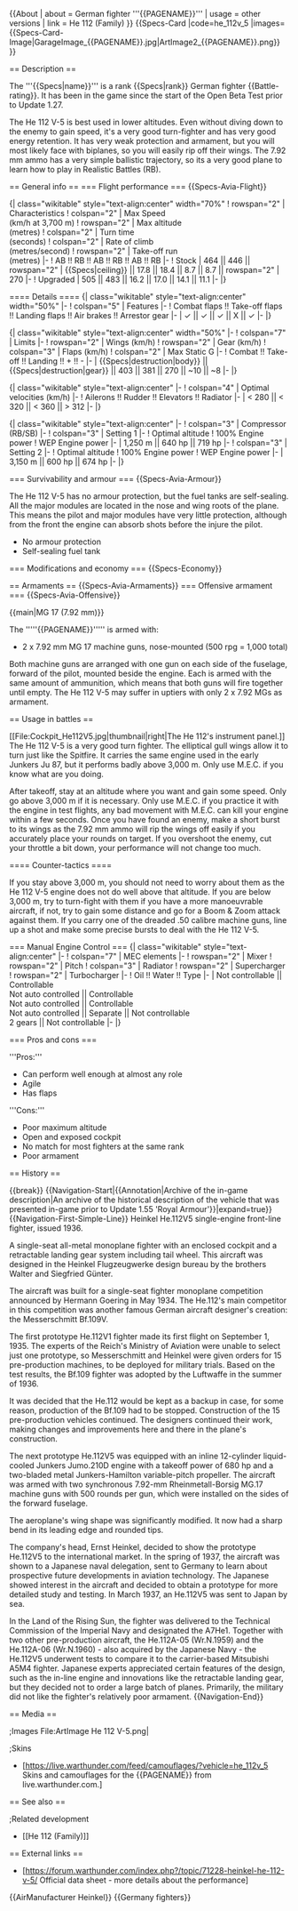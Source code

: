 {{About
| about = German fighter '''{{PAGENAME}}'''
| usage = other versions
| link = He 112 (Family)
}}
{{Specs-Card
|code=he_112v_5
|images={{Specs-Card-Image|GarageImage_{{PAGENAME}}.jpg|ArtImage2_{{PAGENAME}}.png}}
}}

== Description ==
<!-- ''In the description, the first part should be about the history of and the creation and combat usage of the aircraft, as well as its key features. In the second part, tell the reader about the aircraft in the game. Insert a screenshot of the vehicle, so that if the novice player does not remember the vehicle by name, he will immediately understand what kind of vehicle the article is talking about.'' -->
The '''{{Specs|name}}''' is a rank {{Specs|rank}} German fighter {{Battle-rating}}. It has been in the game since the start of the Open Beta Test prior to Update 1.27.

The He 112 V-5 is best used in lower altitudes. Even without diving down to the enemy to gain speed, it's a very good turn-fighter and has very good energy retention. It has very weak protection and armament, but you will most likely face with biplanes, so you will easily rip off their wings. The 7.92 mm ammo has a very simple ballistic trajectory, so its a very good plane to learn how to play in Realistic Battles (RB).

== General info ==
=== Flight performance ===
{{Specs-Avia-Flight}}
<!-- ''Describe how the aircraft behaves in the air. Speed, manoeuvrability, acceleration and allowable loads - these are the most important characteristics of the vehicle.'' -->

{| class="wikitable" style="text-align:center" width="70%"
! rowspan="2" | Characteristics
! colspan="2" | Max Speed<br>(km/h at 3,700 m)
! rowspan="2" | Max altitude<br>(metres)
! colspan="2" | Turn time<br>(seconds)
! colspan="2" | Rate of climb<br>(metres/second)
! rowspan="2" | Take-off run<br>(metres)
|-
! AB !! RB !! AB !! RB !! AB !! RB
|-
! Stock
| 464 || 446 || rowspan="2" | {{Specs|ceiling}} || 17.8 || 18.4 || 8.7 || 8.7 || rowspan="2" | 270
|-
! Upgraded
| 505 || 483 || 16.2 || 17.0 || 14.1 || 11.1
|-
|}

==== Details ====
{| class="wikitable" style="text-align:center" width="50%"
|-
! colspan="5" | Features
|-
! Combat flaps !! Take-off flaps !! Landing flaps !! Air brakes !! Arrestor gear
|-
| ✓ || ✓ || ✓ || X || ✓     <!-- ✓ -->
|-
|}

{| class="wikitable" style="text-align:center" width="50%"
|-
! colspan="7" | Limits
|-
! rowspan="2" | Wings (km/h)
! rowspan="2" | Gear (km/h)
! colspan="3" | Flaps (km/h)
! colspan="2" | Max Static G
|-
! Combat !! Take-off !! Landing !! + !! -
|-
| {{Specs|destruction|body}} || {{Specs|destruction|gear}} || 403 || 381 || 270 || ~10 || ~8
|-
|}

{| class="wikitable" style="text-align:center"
|-
! colspan="4" | Optimal velocities (km/h)
|-
! Ailerons !! Rudder !! Elevators !! Radiator
|-
| < 280 || < 320 || < 360 || > 312
|-
|}

{| class="wikitable" style="text-align:center"
|-
! colspan="3" | Compressor (RB/SB)
|-
! colspan="3" | Setting 1
|-
! Optimal altitude
! 100% Engine power
! WEP Engine power
|-
| 1,250 m || 640 hp || 719 hp
|-
! colspan="3" | Setting 2
|-
! Optimal altitude
! 100% Engine power
! WEP Engine power
|-
| 3,150 m || 600 hp || 674 hp
|-
|}

=== Survivability and armour ===
{{Specs-Avia-Armour}}
<!-- ''Examine the survivability of the aircraft. Note how vulnerable the structure is and how secure the pilot is, whether the fuel tanks are armoured, etc. Describe the armour, if there is any, and also mention the vulnerability of other critical aircraft systems.'' -->

The He 112 V-5 has no armour protection, but the fuel tanks are self-sealing. All the major modules are located in the nose and wing roots of the plane. This means the pilot and major modules have very little protection, although from the front the engine can absorb shots before the injure the pilot.

* No armour protection
* Self-sealing fuel tank

=== Modifications and economy ===
{{Specs-Economy}}

== Armaments ==
{{Specs-Avia-Armaments}}
=== Offensive armament ===
{{Specs-Avia-Offensive}}
<!-- ''Describe the offensive armament of the aircraft, if any. Describe how effective the cannons and machine guns are in a battle, and also what belts or drums are better to use. If there is no offensive weaponry, delete this subsection.'' -->
{{main|MG 17 (7.92 mm)}}

The '''''{{PAGENAME}}''''' is armed with:

* 2 x 7.92 mm MG 17 machine guns, nose-mounted (500 rpg = 1,000 total)

Both machine guns are arranged with one gun on each side of the fuselage, forward of the pilot, mounted beside the engine. Each is armed with the same amount of ammunition, which means that both guns will fire together until empty. The He 112 V-5 may suffer in uptiers with only 2 x 7.92 MGs as armament.

== Usage in battles ==
<!-- ''Describe the tactics of playing in the aircraft, the features of using aircraft in a team and advice on tactics. Refrain from creating a "guide" - do not impose a single point of view, but instead, give the reader food for thought. Examine the most dangerous enemies and give recommendations on fighting them. If necessary, note the specifics of the game in different modes (AB, RB, SB).'' -->
[[File:Cockpit_He112V5.jpg|thumbnail|right|The He 112's instrument panel.]]
The He 112 V-5 is a very good turn fighter. The elliptical gull wings allow it to turn just like the Spitfire. It carries the same engine used in the early Junkers Ju 87, but it performs badly above 3,000 m. Only use M.E.C. if you know what are you doing.

After takeoff, stay at an altitude where you want and gain some speed. Only go above 3,000 m if it is necessary. Only use M.E.C. if you practice it with the engine in test flights, any bad movement with M.E.C. can kill your engine within a few seconds. Once you have found an enemy, make a short burst to its wings as the 7.92 mm ammo will rip the wings off easily if you accurately place your rounds on target. If you overshoot the enemy, cut your throttle a bit down, your performance will not change too much.

==== Counter-tactics ====
<!--What to expect, if it would be in command of the enemy and how to counter it. (i.e. They will most likely BnZ, etc.)-->
If you stay above 3,000 m, you should not need to worry about them as the He 112 V-5 engine does not do well above that altitude. If you are below 3,000 m, try to turn-fight with them if you have a more manoeuvrable aircraft, if not, try to gain some distance and go for a Boom & Zoom attack against them. If you carry one of the dreaded .50 calibre machine guns, line up a shot and make some precise bursts to deal with the He 112 V-5.

=== Manual Engine Control ===
{| class="wikitable" style="text-align:center"
|-
! colspan="7" | MEC elements
|-
! rowspan="2" | Mixer
! rowspan="2" | Pitch
! colspan="3" | Radiator
! rowspan="2" | Supercharger
! rowspan="2" | Turbocharger
|-
! Oil !! Water !! Type
|-
| Not controllable || Controllable<br>Not auto controlled || Controllable<br>Not auto controlled || Controllable<br>Not auto controlled || Separate || Not controllable<br>2 gears || Not controllable
|-
|}

=== Pros and cons ===
<!-- ''Summarise and briefly evaluate the vehicle in terms of its characteristics and combat effectiveness. Mark its pros and cons in the bulleted list. Try not to use more than 6 points for each of the characteristics. Avoid using categorical definitions such as "bad", "good" and the like - use substitutions with softer forms such as "inadequate" and "effective".'' -->

'''Pros:'''

* Can perform well enough at almost any role
* Agile
* Has flaps

'''Cons:'''

* Poor maximum altitude
* Open and exposed cockpit
* No match for most fighters at the same rank
* Poor armament

== History ==
<!-- ''Describe the history of the creation and combat usage of the aircraft in more detail than in the introduction. If the historical reference turns out to be too long, take it to a separate article, taking a link to the article about the vehicle and adding a block "/History" (example: <nowiki>https://wiki.warthunder.com/(Vehicle-name)/History</nowiki>) and add a link to it here using the <code>main</code> template. Be sure to reference text and sources by using <code><nowiki><ref></ref></nowiki></code>, as well as adding them at the end of the article with <code><nowiki><references /></nowiki></code>. This section may also include the vehicle's dev blog entry (if applicable) and the in-game encyclopedia description (under <code><nowiki>=== In-game description ===</nowiki></code>, also if applicable).'' -->

{{break}}
{{Navigation-Start|{{Annotation|Archive of the in-game description|An archive of the historical description of the vehicle that was presented in-game prior to Update 1.55 'Royal Armour'}}|expand=true}}
{{Navigation-First-Simple-Line}}
Heinkel He.112V5 single-engine front-line fighter, issued 1936.

A single-seat all-metal monoplane fighter with an enclosed cockpit and a retractable landing gear system including tail wheel. This aircraft was designed in the Heinkel Flugzeugwerke design bureau by the brothers Walter and Siegfried Günter.

The aircraft was built for a single-seat fighter monoplane competition announced by Hermann Goering in May 1934. The He.112's main competitor in this competition was another famous German aircraft designer's creation: the Messerschmitt Bf.109V.

The first prototype He.112V1 fighter made its first flight on September 1, 1935. The experts of the Reich's Ministry of Aviation were unable to select just one prototype, so Messerschmitt and Heinkel were given orders for 15 pre-production machines, to be deployed for military trials. Based on the test results, the Bf.109 fighter was adopted by the Luftwaffe in the summer of 1936.

It was decided that the He.112 would be kept as a backup in case, for some reason, production of the Bf.109 had to be stopped. Construction of the 15 pre-production vehicles continued. The designers continued their work, making changes and improvements here and there in the plane's construction.

The next prototype He.112V5 was equipped with an inline 12-cylinder liquid-cooled Junkers Jumo.210D engine with a takeoff power of 680 hp and a two-bladed metal Junkers-Hamilton variable-pitch propeller. The aircraft was armed with two synchronous 7.92-mm Rheinmetall-Borsig MG.17 machine guns with 500 rounds per gun, which were installed on the sides of the forward fuselage.

The aeroplane's wing shape was significantly modified. It now had a sharp bend in its leading edge and rounded tips.

The company's head, Ernst Heinkel, decided to show the prototype He.112V5 to the international market. In the spring of 1937, the aircraft was shown to a Japanese naval delegation, sent to Germany to learn about prospective future developments in aviation technology. The Japanese showed interest in the aircraft and decided to obtain a prototype for more detailed study and testing. In March 1937, an He.112V5 was sent to Japan by sea.

In the Land of the Rising Sun, the fighter was delivered to the Technical Commission of the Imperial Navy and designated the A7He1. Together with two other pre-production aircraft, the He.112A-05 (Wr.N.1959) and the He.112A-06 (Wr.N.1960) - also acquired by the Japanese Navy - the He.112V5 underwent tests to compare it to the carrier-based Mitsubishi A5M4 fighter. Japanese experts appreciated certain features of the design, such as the in-line engine and innovations like the retractable landing gear, but they decided not to order a large batch of planes. Primarily, the military did not like the fighter's relatively poor armament.
{{Navigation-End}}

== Media ==
<!-- ''Excellent additions to the article would be video guides, screenshots from the game, and photos.'' -->

;Images
<gallery mode="packed-hover" heights="200">
File:ArtImage He 112 V-5.png|
</gallery>

;Skins
* [https://live.warthunder.com/feed/camouflages/?vehicle=he_112v_5 Skins and camouflages for the {{PAGENAME}} from live.warthunder.com.]

== See also ==
<!-- ''Links to the articles on the War Thunder Wiki that you think will be useful for the reader, for example:''
* ''reference to the series of the aircraft;''
* ''links to approximate analogues of other nations and research trees.'' -->

;Related development
* [[He 112 (Family)]]

== External links ==
<!--''Paste links to sources and external resources, such as:''
* ''topic on the official game forum;''
* ''other literature.''-->

* [https://forum.warthunder.com/index.php?/topic/71228-heinkel-he-112-v-5/ Official data sheet - more details about the performance]

{{AirManufacturer Heinkel}}
{{Germany fighters}}